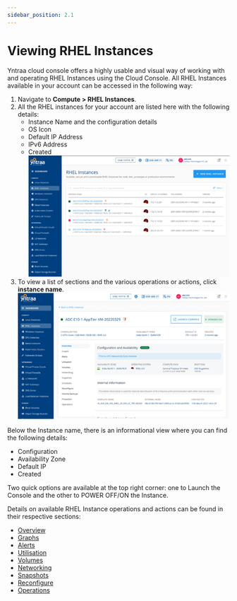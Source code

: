 ```yaml
---
sidebar_position: 2.1
---
```

# Viewing RHEL Instances

Yntraa cloud console offers a highly usable and visual way of working with and operating RHEL Instances using the Cloud Console. All RHEL Instances available in your account can be accessed in the following way:

1. Navigate to **Compute > RHEL Instances**.
2. All the RHEL instances for your account are listed here with the following details:
	- Instance Name and the configuration details
	- OS Icon
	- Default IP Address
	- IPv6 Address
	- Created
![rhelcreation](img/rhelcreation.png)
3. To view a list of sections and the various operations or actions, click **instance name**.
![rheloverview](img/rheloverview.png)

Below the Instance name, there is an informational view where you can find the following details:
- Configuration
- Availability Zone
- Default IP
- Created 

Two quick options are available at the top right corner: one to Launch the Console and the other to POWER OFF/ON the Instance.
 
Details on available RHEL Instance operations and actions can be found in their respective sections:

- [Overview](docs/Subscribers/Compute/RHELInstances/Overview.md)
- [Graphs](/docs/Subscribers/Compute/RHELInstances/ViewingGraphsandUtilization#graphs)
- [Alerts](docs/Subscribers/Compute/RHELInstances/ConfiguringAlerts.md)
- [Utilisation](/docs/Subscribers/Compute/RHELInstances/ViewingGraphsandUtilization#utilisation-historical)
- [Volumes](docs/Subscribers/Compute/RHELInstances/VolumeManagement.md)
- [Networking](docs/Subscribers/Compute/RHELInstances/NetworkingManagement.md)
- [Snapshots](WorkingwithSnapshots.md)
- [Reconfigure](ReconfiguringRHELInstances.md)
- [Operations](RHELInstanceOperations.md)




